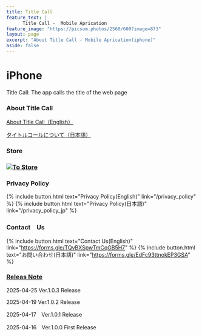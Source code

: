 ```yaml
---
title: Title Call
feature_text: |
      Title Call -  Mobile Aprication
feature_image: "https://picsum.photos/2560/600?image=873"
layout: page
excerpt: "About Title Call - Mobile Aprication(iphone)"
aside: false
---
```


[link-0]: /
[link-1]: /about_titlecall_i_en
[link-2]: /about_titlecall_i_jp
[link-3]: https://apple.co/4jAiQKn

# iPhone
Title Call: The app calls the title of the web page

###  About Title Call
 [About Title Call（English）][link-1]
 
 [タイトルコールについて（日本語）][link-2]

###  Store
### [![To Store](/assets/title_call/qr-code.png)][link-3]

###  Privacy Policy

 {% include button.html text="Privacy Policy(English)" link="/privacy_policy" %}
 {% include button.html text="Privacy Policy(日本語)" link="/privacy_policy_jp" %}

###  Contact　Us

 {% include button.html text="Contact Us(English)" link="https://forms.gle/TQvBXSpwTmCqGB5H7" %}
 {% include button.html text="お問い合わせ(日本語)" link="https://forms.gle/EdFc93ttnokEP3GSA" %}
 
 
###  [Releas Note][link-0]
2025-04-25 Ver.1.0.3 Release

2025-04-19 Ver.1.0.2 Release

2025-04-17　Ver.1.0.1 Release

2025-04-16　Ver.1.0.0 First Release 
